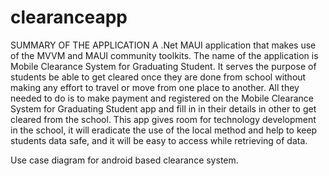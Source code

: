 # clearanceapp
SUMMARY OF THE APPLICATION
A .Net MAUI application that makes use of the MVVM and MAUI community toolkits. The name of the application is Mobile Clearance System for Graduating Student. It serves the purpose of students be able to get cleared once they are done from school without making any effort to travel or move from one place to another. All they needed to do is to make payment and registered on the Mobile Clearance System for Graduating Student app and fill in in their details in other to get cleared from the school. This app gives room for technology development in the school, it will eradicate the use of the local method and help to keep students data safe, and it will be easy to access while retrieving of data.

  
Use case diagram for android based clearance system.

